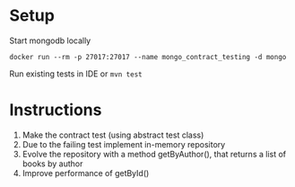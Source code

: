 # Setup

Start mongodb locally

    docker run --rm -p 27017:27017 --name mongo_contract_testing -d mongo

Run existing tests in IDE or `mvn test`

# Instructions

1. Make the contract test (using abstract test class)
2. Due to the failing test implement in-memory repository
3. Evolve the repository with a method getByAuthor(), that returns a list of books by author
4. Improve performance of getById()
